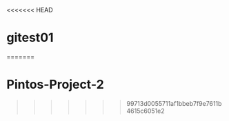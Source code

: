 <<<<<<< HEAD
# gitest01
=======
# Pintos-Project-2
>>>>>>> 99713d0055711af1bbeb7f9e7611b4615c6051e2
